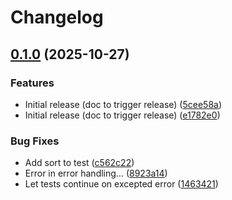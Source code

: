 # Changelog

## [0.1.0](https://github.com/fortytwoservices/powershell-module-GroupWritebackReconciliation/compare/v0.0.1...v0.1.0) (2025-10-27)


### Features

* Initial release (doc to trigger release) ([5cee58a](https://github.com/fortytwoservices/powershell-module-GroupWritebackReconciliation/commit/5cee58a8d1c7ac1be110f252687fdee7652305bc))
* Initial release (doc to trigger release) ([e1782e0](https://github.com/fortytwoservices/powershell-module-GroupWritebackReconciliation/commit/e1782e0a89f33005643a8e0c656c3ccde59f452c))


### Bug Fixes

* Add sort to test ([c562c22](https://github.com/fortytwoservices/powershell-module-GroupWritebackReconciliation/commit/c562c2255e60c2af0d7abfc8dce6fdefb9b3dd51))
* Error in error handling... ([8923a14](https://github.com/fortytwoservices/powershell-module-GroupWritebackReconciliation/commit/8923a14d6cafa6f85ea718b4de60a5d8d623dff1))
* Let tests continue on excepted error ([1463421](https://github.com/fortytwoservices/powershell-module-GroupWritebackReconciliation/commit/1463421497f0bd56dd89b7525d7e1067b1a847a0))
